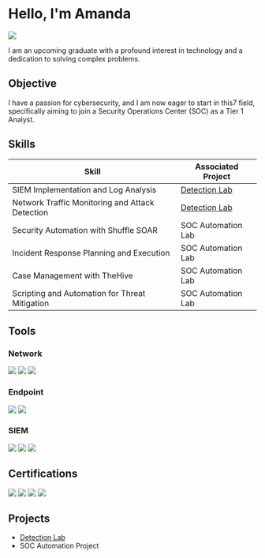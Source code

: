 # Hello, I'm Amanda
<a href="https://www.linkedin.com/in/amanda-cherman-914048228/"><img src="https://img.shields.io/badge/-LinkedIn-0072b1?&style=for-the-badge&logo=linkedin&logoColor=white" /></a>


I am an upcoming graduate with a profound interest in technology and a dedication to solving complex problems.

## Objective

I have a passion for cybersecurity, and I am now eager to start in this7 field, specifically aiming to join a Security Operations Center (SOC) as a Tier 1 Analyst.

## Skills

| Skill                                         | Associated Project         |
|-----------------------------------------------|----------------------------|
| SIEM Implementation and Log Analysis          | <a href="https://github.com/Amakyu/Detection-Lab">Detection Lab</a>|
| Network Traffic Monitoring and Attack Detection | <a href="https://google.com">Detection Lab</a>|
| Security Automation with Shuffle SOAR         | SOC Automation Lab|
| Incident Response Planning and Execution      | SOC Automation Lab|
| Case Management with TheHive                  | SOC Automation Lab|
| Scripting and Automation for Threat Mitigation | SOC Automation Lab|

## Tools

### Network
<div>
    <img src="https://img.shields.io/badge/-Wireshark-1679A7?&style=for-the-badge&logo=Wireshark&logoColor=white" />
    <img src="https://img.shields.io/badge/-Suricata-EF3B2D?&style=for-the-badge&logo=Suricata&logoColor=white" />
    <img src="https://img.shields.io/badge/-Zeek-777BB4?&style=for-the-badge&logo=Zeek&logoColor=white" />
</div>

### Endpoint
<div>
    <img src="https://img.shields.io/badge/-Microsoft_Defender_for_Endpoint-00A4EF?&style=for-the-badge&logo=Microsoft&logoColor=white" />
    <img src="https://img.shields.io/badge/-Velociraptor-4B275F?&style=for-the-badge&logo=Velociraptor&logoColor=white" />
</div>

### SIEM
<div>
    <img src="https://img.shields.io/badge/-Microsoft_Sentinel-0078D4?&style=for-the-badge&logo=Microsoft&logoColor=white" />
    <img src="https://img.shields.io/badge/-Splunk-000000?&style=for-the-badge&logo=Splunk&logoColor=white" />
    <img src="https://img.shields.io/badge/-Elastic-005571?&style=for-the-badge&logo=Elastic&logoColor=white" />
</div>

## Certifications
<div>
    <img src="https://img.shields.io/badge/-A%2B-4D4D4D?&style=for-the-badge&logo=CompTIA&logoColor=white" />
    <img src="https://img.shields.io/badge/-Project%2B-FF4500?&style=for-the-badge&logo=CompTIA&logoColor=white" />
    <img src="https://img.shields.io/badge/-ITIL%204-6A1B9A?&style=for-the-badge&logo=AXELOS&logoColor=white" />
    <img src="https://img.shields.io/badge/-Google%20IT%20Support-4285F4?&style=for-the-badge&logo=Google&logoColor=white" />
</div>

## Projects
- <a href="https://github.com/Amakyu/Detection-Lab">Detection Lab</a>
- SOC Automation Project
